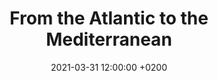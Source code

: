 ---
layout: post
title: "From the Atlantic to the Mediterranean"
date: 2021-03-31 12:00:00 +0200
permalink: ":title.html"

link_collection: bikepacking-northern-spain.html
active_collection: "Bikepacking Northern Spain"
article: "2"
day_start: "7"
day_end: "15"
intro: "Before reaching Toulouse, a significant portion of the route remained rather uneventful and less captivating: After departing from the Flow Vélo near Cognac and making my way towards Barbézieux, I continued my journey along the EV3 until I reached the Canal de la Garonne. It wasn't until Toulouse and the Canal du Midi that I noticed a shift in the scenery: The flora started undergoing a transformation, the Pyrenees loomed in the distance, and the paved paths transitioned into dirt trails. The final hundred kilometers or so within the Parc naturel régional Corbières-Fenouillèdes marked a striking change – they were considerably more engaging."

statistics_duration: "8 days"
statistics_distance: "635 km"
statistics_ascent: "3,670 m"
statistics_surface: "13% unpaved"
statistics_highest_elevation: "450 m"
statistics_lowest_elevation: "0 m"

highlights_1_title: "The Canal du Midi"
highlights_1_description: "Originally named the Canal Royal en Languedoc, this canal is often regarded as one of the most remarkable construction works of the 17th century. Technically, its beginning aligns with the endpoint of the Canal de la Garonne. Stretching all the way from Toulouse to the Mediterranean Sea, the landscape's flora undergoes a transformation as one heads eastward, with the Pyrenees forming a captivating backdrop."
highlights_2_title: "Parc naturel régional Corbières-Fenouillèdes"
highlights_2_description: "Stretching between the l’Orbieu and La Têt rivers, you'll find 75 km of dirt paths and charming country roads that treat you to some stunning views. Head North, and you've got the Montagne Noire, showing off its highest peak – the Pic de Nore. Look to the South, and you'll catch sight of the Canigou, standing tall at 2,784 m. The flora here showcases Mediterranean characteristics – think garrigue, pine forests, and evergreen oaks."

img_thumbnail: /beneathopenskies/assets/img/col_northern-spain_article-2021-03-31_thumbnail.jpg
img_map: /beneathopenskies/assets/img/col_northern-spain_article-2021-03-31_map.jpg
img_bg: "article_2021-03-31"

imgcomp-4-land-port_img-1: /beneathopenskies/assets/img/20210323-130242.jpg
imgcomp-4-land-port_img-2: /beneathopenskies/assets/img/20210323-123030.jpg
imgcomp-4-land-port_img-3: /beneathopenskies/assets/img/20210323-160023.jpg
imgcomp-4-land-port_img-4: /beneathopenskies/assets/img/20210323-150631.jpg

imgcomp-2-land-n1_1: /beneathopenskies/assets/img/20210324-134323.jpg
imgcomp-2-land-n1_2: /beneathopenskies/assets/img/20210324-170545.jpg
---